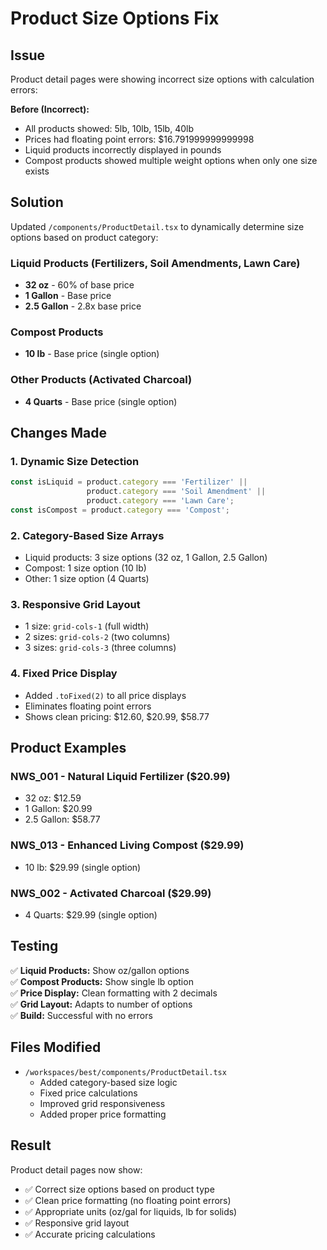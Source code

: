 # Product Size Options Fix

## Issue

Product detail pages were showing incorrect size options with calculation errors:

**Before (Incorrect):**
- All products showed: 5lb, 10lb, 15lb, 40lb
- Prices had floating point errors: $16.791999999999998
- Liquid products incorrectly displayed in pounds
- Compost products showed multiple weight options when only one size exists

## Solution

Updated `/components/ProductDetail.tsx` to dynamically determine size options based on product category:

### Liquid Products (Fertilizers, Soil Amendments, Lawn Care)
- **32 oz** - 60% of base price
- **1 Gallon** - Base price
- **2.5 Gallon** - 2.8x base price

### Compost Products
- **10 lb** - Base price (single option)

### Other Products (Activated Charcoal)
- **4 Quarts** - Base price (single option)

## Changes Made

### 1. Dynamic Size Detection
```typescript
const isLiquid = product.category === 'Fertilizer' || 
                 product.category === 'Soil Amendment' || 
                 product.category === 'Lawn Care';
const isCompost = product.category === 'Compost';
```

### 2. Category-Based Size Arrays
- Liquid products: 3 size options (32 oz, 1 Gallon, 2.5 Gallon)
- Compost: 1 size option (10 lb)
- Other: 1 size option (4 Quarts)

### 3. Responsive Grid Layout
- 1 size: `grid-cols-1` (full width)
- 2 sizes: `grid-cols-2` (two columns)
- 3 sizes: `grid-cols-3` (three columns)

### 4. Fixed Price Display
- Added `.toFixed(2)` to all price displays
- Eliminates floating point errors
- Shows clean pricing: $12.60, $20.99, $58.77

## Product Examples

### NWS_001 - Natural Liquid Fertilizer ($20.99)
- 32 oz: $12.59
- 1 Gallon: $20.99
- 2.5 Gallon: $58.77

### NWS_013 - Enhanced Living Compost ($29.99)
- 10 lb: $29.99 (single option)

### NWS_002 - Activated Charcoal ($29.99)
- 4 Quarts: $29.99 (single option)

## Testing

✅ **Liquid Products:** Show oz/gallon options  
✅ **Compost Products:** Show single lb option  
✅ **Price Display:** Clean formatting with 2 decimals  
✅ **Grid Layout:** Adapts to number of options  
✅ **Build:** Successful with no errors  

## Files Modified

- `/workspaces/best/components/ProductDetail.tsx`
  - Added category-based size logic
  - Fixed price calculations
  - Improved grid responsiveness
  - Added proper price formatting

## Result

Product detail pages now show:
- ✅ Correct size options based on product type
- ✅ Clean price formatting (no floating point errors)
- ✅ Appropriate units (oz/gal for liquids, lb for solids)
- ✅ Responsive grid layout
- ✅ Accurate pricing calculations
